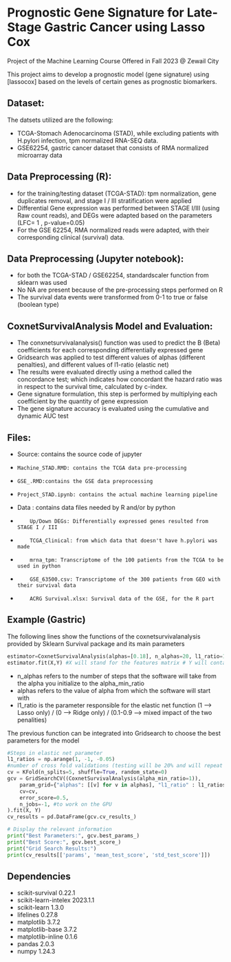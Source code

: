 # Prognostic Gene Signature for Late-Stage Gastric Cancer using Lasso Cox 
Project of the Machine Learning Course Offered in Fall 2023 @ Zewail City

This project aims to develop a prognostic model (gene signature) using [lassocox] based on the levels of certain genes as prognostic biomarkers. 


## Dataset:

The datsets utilized are the following:

- TCGA-Stomach Adenocarcinoma (STAD), while excluding patients with H.pylori infection, tpm normalized RNA-SEQ data.
- GSE62254, gastric cancer dataset that consists of RMA normalized microarray data 


## Data Preprocessing (R): 

- for the training/testing dataset (TCGA-STAD): tpm normalization, gene duplicates removal, and stage I / III stratification were applied
- Differential Gene expression was performed between STAGE I/III (using Raw count reads), and DEGs were adapted based on the parameters (LFC= 1 , p-value=0.05)
- For the GSE 62254, RMA normalized reads were adapted, with their corresponding clinical (survival) data.
## Data Preprocessing (Jupyter notebook):

- for both the TCGA-STAD / GSE62254, standardscaler function from sklearn was used
- No NA are present because of the pre-processing steps performed on R 
- The survival data events were transformed from 0-1 to true or false (boolean type)

## CoxnetSurvivalAnalysis Model and Evaluation:

- The conxnetsurvivalanalysis() function was used to predict the B (Beta) coefficients for each corresponding differentially expressed gene
- Gridsearch was applied to test different values of alphas (different penalties), and different values of l1-ratio (elastic net)
- The results were evaluated directly using a method called the concordance test; which indicates how concordant the hazard ratio was in respect to the survival time, calculated by c-index. 
- Gene signature formulation, this step is performed by multiplying each coefficient by the quantity of gene expression
- The gene signature accuracy is evaluated using the cumulative and dynamic AUC test

## Files:
- Source: contains the source code of jupyter
-     Machine_STAD.RMD: contains the TCGA data pre-processing
-     GSE_.RMD:contains the GSE data preprocessing
-     Project_STAD.ipynb: contains the actual machine learning pipeline
- Data : contains data files needed by R and/or by python
-         Up/Down DEGs: Differentially expressed genes resulted from STAGE I / III
-         TCGA_Clinical: from which data that doesn't have h.pylori was made
-         mrna_tpm: Transcriptome of the 100 patients from the TCGA to be used in python
-         GSE_63500.csv: Transcriptome of the 300 patients from GEO with their survival data
-         ACRG Survival.xlsx: Survival data of the GSE, for the R part

## Example (Gastric)

The following lines show the functions of the coxnetsurvivalanalysis provided by Sklearn Survival package and its main parameters
```python
estimator=CoxnetSurvivalAnalysis(alphas=[0.18], n_alphas=20, l1_ratio=1, alpha_min_ratio=0.5 ,verbose = 10)
estimator.fit(X,Y) #X will stand for the features matrix # Y will contain the corresponding survival data
```
- n_alphas refers to the number of steps that the software will take from the alpha you initialize to the alpha_min_ratio
- alphas refers to the value of alpha from which the software will start with
- l1_ratio is the parameter responsible for the elastic net function (1 --> Lasso only) / (0 --> Ridge only) / (0.1-0.9 --> mixed impact of the two penalities)

The previous function can be integrated into Gridsearch to choose the best parameters for the model

```python
#Steps in elastic net parameter
l1_ratios = np.arange(1, -1, -0.05)
#number of cross fold validations (testing will be 20% and will repeat 5 times to cover all the samples)
cv = KFold(n_splits=5, shuffle=True, random_state=0)
gcv = GridSearchCV((CoxnetSurvivalAnalysis(alpha_min_ratio=1)),
    param_grid={"alphas": [[v] for v in alphas], "l1_ratio" : l1_ratios},
    cv=cv, 
    error_score=0.5,
    n_jobs=-1, #to work on the GPU
).fit(X, Y)
cv_results = pd.DataFrame(gcv.cv_results_)

# Display the relevant information
print("Best Parameters:", gcv.best_params_)
print("Best Score:", gcv.best_score_)
print("Grid Search Results:")
print(cv_results[['params', 'mean_test_score', 'std_test_score']])

```

## Dependencies

- scikit-survival           0.22.1 
- scikit-learn-intelex      2023.1.1
- scikit-learn              1.3.0 
- lifelines                 0.27.8
- matplotlib                3.7.2      
- matplotlib-base           3.7.2 
- matplotlib-inline         0.1.6  
- pandas                    2.0.3
- numpy                     1.24.3
